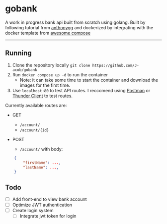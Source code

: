 # gobank

A work in progress bank api built from scratch using golang. Built by following tutorial from [anthonygg](https://github.com/anthdm/gobank) and dockerized by integrating with the docker template from [awesome compose](https://github.com/docker/awesome-compose/tree/master/nginx-golang-postgres)

---

## Running

1. Clone the repository locally `git clone https://github.com/J-acob/gobank`
2. Run `docker compose up -d` to run the container
    - Note: it can take some time to start the container and download the images for the first time.
3. Use `localhost:80` to test API routes. I reccomend using [Postman](https://www.postman.com/) or [Thunder Client](https://marketplace.visualstudio.com/items?itemName=rangav.vscode-thunder-client) to test routes.

Currently available routes are:

- GET
  - `/account/`
  - `/account/{id}`

- POST
  - `/account/` with body:

```json
    {
        "firstName": ...,
        "lastName": ...,
    }
```

## Todo

- [ ] Add front-end to view bank account
- [ ] Optimize JWT authentication
- [ ] Create login system
  - [ ] Integrate jwt token for login
